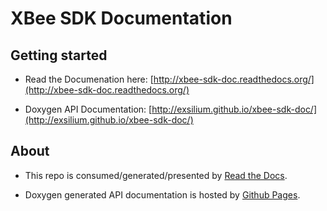# XBee SDK Documentation

## Getting started

* Read the Documenation here: [http://xbee-sdk-doc.readthedocs.org/](http://xbee-sdk-doc.readthedocs.org/)

* Doxygen API Documentation: [http://exsilium.github.io/xbee-sdk-doc/](http://exsilium.github.io/xbee-sdk-doc/)

## About

* This repo is consumed/generated/presented by [Read the Docs](https://readthedocs.org).

* Doxygen generated API documentation is hosted by [Github Pages](https://pages.github.com).
